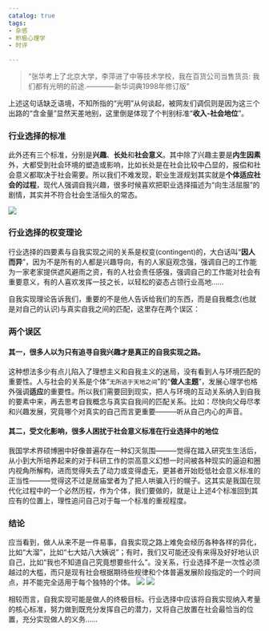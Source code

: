 ```yaml
---
catalog: true 
tags: 
- 杂感
- 积极心理学
- 时评

---
```

> “张华考上了北京大学，李萍进了中等技术学校，我在百货公司当售货员: 我们都有光明的前途.————新华词典1998年修订版”

上述这句话缺乏语境，不知所指的“光明”从何谈起，被网友们调侃则是因为这三个出路的“含金量”显然天差地别，这里倒是体现了个判别标准“**收入-社会地位**”。
### 行业选择的标准
此外还有三个标准，分别是**兴趣**、**长处**和**社会意义**。其中除了兴趣主要是**内生因素**外，大都受到社会环境的塑造或影响，比如长处是在社会比较中凸显的，报偿和社会意义都取决于社会需要。所以我们不难发现，职业生涯规划其实就是**个体适应社会的过程**，现代人强调自我兴趣，很多时候喜欢把职业选择描述为“向生活屈服”的剧情，其实并不符合社会生活恒久的常态。

<img src="../../../../img/2020-06-20-01.jpg"> 

### 行业选择的权变理论
行业选择的四要素与自我实现之间的关系是权变(contingent)的，大白话叫“**因人而异**”，因为不是所有的人都是兴趣导向，有的人家庭观念强，强调自己的工作能为一家老家提供遮风避雨之资，有的人社会责任感强，强调自己的工作能对社会有重要意义，有的人喜欢发挥一技之长，以轻松的姿态占领行业高地……

自我实现理论告诉我们，重要的不是他人告诉给我们的东西，而是自我概念(也就是对自己的认识)与真实自我之间的匹配，这里存在两个误区：
### 两个误区
#### 其一，很多人以为只有追寻自我兴趣才是真正的自我实现之路。
这种想法多少有点儿陷入了理想主义和自我主义的迷局，没有看到人与环境匹配的重要性。人与社会的关系是个体“`无所逃于天地之间`”的“**做人主题**”，发展心理学也格外强调**适应**的重要性。所以我们需要回到现实，把人与环境的互动关系纳入到自我的要素中来，再去思考自我概念与真实自我间的匹配关系。比如：尽快向父母尽孝和兴趣发展，究竟哪个对真实的自己而言更重要———听从自己内心的声音。

#### 其二，受文化影响，很多人困扰于社会意义标准在行业选择中的地位
我国学术界硕博圈中好像普遍存在一种幻灭氛围———觉得在踏入研究生生活后，从小到大所培养起来的对于科研工作的崇高意义幻想一时间被各种现实的逼迫和圈内视角所解构，进而觉得失去了动力或变得虚无，更甚者开始贬低社会意义标准的正当性———觉得这不过是居庙堂者为了把人哄骗入行的幌子。这其实是我国在现代化过程中的一个必然历程，作为个体，我们要做的，就是让上述4个标准回到其应有的位置上，理性追问自己对于每一个标准的重视程度。

### 结论
应当看到，做人从来不是一件易事，自我实现之路上难免会经历各种各样的异化，比如“大溜”，比如“七大姑八大姨说”；有时，我们又可能还没有来得及好好地认识自己，比如“我也不知道自己究竟想要些什么”。没关系，行业选择不是一次性必须越过的大槛，而只是现有社会根据期待些规律和个体普遍发展阶段指定的一个时间点，并不能完全适用于每个独特的个体。
<img src="../../../../img/2020-06-20-02.jpg"> <img src="../../../../img/2020-06-20-03.jpg"> 

相较而言，自我实现可能是做人的终极目标。行业选择中应该将自我实现纳入考量的核心标准，努力做到既充分发挥自己的潜力，又将自己放置在社会最恰当的位置，充分实现做人的义务……